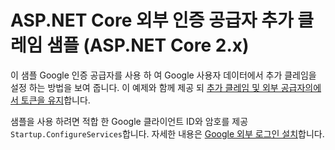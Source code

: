 # <a name="aspnet-core-external-authentication-provider-additional-claims-sample-aspnet-core-2x"></a>ASP.NET Core 외부 인증 공급자 추가 클레임 샘플 (ASP.NET Core 2.x)

이 샘플 Google 인증 공급자를 사용 하 여 Google 사용자 데이터에서 추가 클레임을 설정 하는 방법을 보여 줍니다. 이 예제와 함께 제공 되 [추가 클레임 및 외부 공급자의에서 토큰을 유지](https://docs.microsoft.com/aspnet/core/security/authentication/social/additional-claims)합니다.

샘플을 사용 하려면 적합 한 Google 클라이언트 ID와 암호를 제공 `Startup.ConfigureServices`합니다. 자세한 내용은 [Google 외부 로그인 설치](https://docs.microsoft.com/aspnet/core/security/authentication/social/google-logins)합니다.
